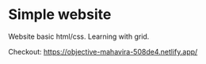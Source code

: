 # Simple website
Website basic html/css. Learning with grid.

Checkout: https://objective-mahavira-508de4.netlify.app/
